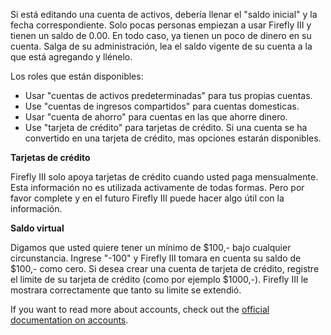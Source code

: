 Si está editando una cuenta de activos, debería llenar el "saldo inicial" y la fecha correspondiente. Solo pocas personas empiezan a usar Firefly III y tienen un saldo de 0.00. En todo caso, ya tienen un poco de dinero en su cuenta. Salga de su administración, lea el saldo vigente de su cuenta a la que está agregando y llénelo.

Los roles que están disponibles:

- Usar "cuentas de activos predeterminadas" para tus propias cuentas.
- Use "cuentas de ingresos compartidos" para cuentas domesticas.
- Usar "cuenta de ahorro" para cuentas en las que ahorre dinero.
- Use "tarjeta de crédito" para tarjetas de crédito. Si una cuenta se ha convertido en una tarjeta de crédito, mas opciones estarán disponibles.

**Tarjetas de crédito**

Firefly III solo apoya tarjetas de crédito cuando usted paga mensualmente. Esta información no es utilizada activamente de todas formas. Pero por favor complete y en el futuro Firefly III puede hacer algo útil con la información.

**Saldo virtual**

Digamos que usted quiere tener un mínimo de $100,- bajo cualquier circunstancia. Ingrese "-100" y Firefly III tomara en cuenta su saldo de $100,- como cero. Si desea crear una cuenta de tarjeta de crédito, registre el limite de su tarjeta de crédito (como por ejemplo $1000,-). Firefly III le mostrara correctamente que tanto su limite se extendió.

If you want to read more about accounts, check out the [official documentation on accounts](https://firefly-iii.readthedocs.io/en/latest/concepts/accounts.html).